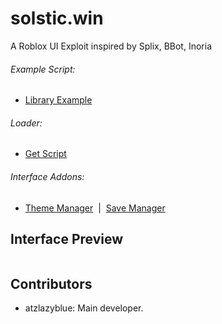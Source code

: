 # solstic.win
A Roblox UI Exploit inspired by Splix, BBot, Inoria

###### Example Script:
* [Library Example](Examplem.lua) 
 
###### Loader:
* [Get Script](Loader.lua)

###### Interface Addons:
* [Theme Manager](addons/ThemeManager.lua)&nbsp;&nbsp;|&nbsp;&nbsp;[Save Manager](addons/SaveManager.lua) 

## Interface Preview
<img src="" />

## Contributors
- atzlazyblue: Main developer.
